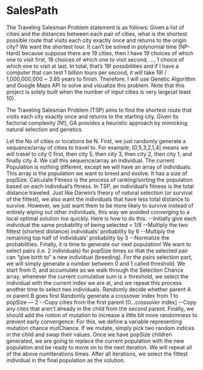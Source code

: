 
# SalesPath

The Traveling Salesman Problem statement is as follows: Given a list of cities and the distances between each pair of cities, what is the shortest possible route that visits each city exactly once and returns to the origin city?
We want the shortest tour. It can’t be solved in polynomial time (NP-Hard) because suppose there are 19 cities, then I have 19 choices of which one to visit first, 18 choices of which one to visit second, …, 1 choice of which one to visit at last. In total, that’s 19! possibilities and if I have a computer that can test 1 billion tours per second, it will take 19! / 1,000,000,000 ~ 3.85 years to finish. Therefore, I will use Genetic Algorithm and Google Maps API to solve and visualize this problem.
Note that this project is solely built when the number of input cities is very large(at least 10).



The Traveling Salesman Problem (TSP) aims to find the shortest route that visits each city exactly once and returns to the starting city. Given its factorial complexity (N!), GA provides a heuristic approach by mimicking natural selection and genetics.

Let the No of cities or locations be N. 
First, we just randomly generate a sequence/array of cities to travel to. For example, [0,5,3,2,1,4] means we will travel to city 0 first, then city 5, then city 3, then city 2, then city 1, and finally city 4. We call this sequence/array an individual.
The current Population is nothing different, except we will have an array of individuals. This array is the population we want to breed and evolve. It has a size of popSize.
Calculate Fitness is the process of ranking/sorting the population based on each individual’s fitness. In TSP, an individual’s fitness is the total distance traveled.
Just like Darwin’s theory of natural selection (or survival of the fittest), we also want the individuals that have less total distance to survive. However, we just want them to be more likely to survive instead of entirely wiping out other individuals, this way we avoided converging to a local optimal solution too quickly.
Here is how to do this:
--Initially give each individual the same probability of being selected = 1/8
--Multiply the two fittest (shortest distance) individuals’ probability by 6
--Multiply the remaining top half of individuals’ probability by 3
--Normalize the probabilities.
Finally, it is time to generate our next population! We want to select pairs (i.e. 2 individuals) for popSize times so that the selected pair can “give birth to” a new individual (breeding). 
For the pairs selection part, we will simply generate a number between 0 and 1 called threshold. We start from 0, and accumulate as we walk through the Selection Chance array, whenever the current cumulative sum is ≥ threshold, we select the individual with the current index we are at, and we repeat this process another time to select two individuals.
Randomly decide whether parent A or parent B goes first
Randomly generate a crossover index from 1 to popSize — 2
--Copy cities from the first parent [0…crossover index]
--Copy any cites that aren’t already in the child from the second parent.
Finally, we should add the notion of mutation to increase a little bit more randomness to prevent early convergence. For this, we define a variable representing mutation chance mutChance. If we mutate, simply pick two random indices in the child and swap their values.
Once we have popSize children generated, we are going to replace the current population with the new population and be ready to move on to the next iteration. We will repeat all of the above numIterations times. After all iterations, we select the fittest individual in the final population as the solution.
